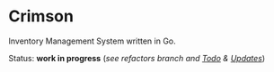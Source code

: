 # Crimson

Inventory Management System written in Go.

Status: **work in progress** (*see refactors branch and [Todo](docs/ToDo.md) & [Updates](docs/Updates.md)*)
